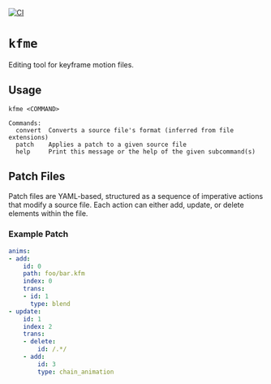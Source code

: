 [![CI](https://github.com/mklifo/kfme/actions/workflows/checks.yml/badge.svg)](https://github.com/mklifo/kfme/actions/workflows/checks.yml)

# `kfme`

Editing tool for keyframe motion files.

## Usage

```
kfme <COMMAND>

Commands:
  convert  Converts a source file's format (inferred from file extensions)
  patch    Applies a patch to a given source file
  help     Print this message or the help of the given subcommand(s)
```

## Patch Files

Patch files are YAML-based, structured as a sequence of imperative actions that modify a source file. Each action can either add, update, or delete elements within the file.

### Example Patch

```yaml
anims:
- add:
    id: 0
    path: foo/bar.kfm
    index: 0
    trans:
    - id: 1
      type: blend
- update:
    id: 1
    index: 2
    trans:
    - delete:
        id: /.*/
    - add:
        id: 3
        type: chain_animation
```
